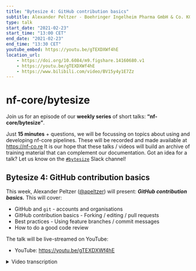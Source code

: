 ```yaml
---
title: "Bytesize 4: GitHub contribution basics"
subtitle: Alexander Peltzer - Boehringer Ingelheim Pharma GmbH & Co. KG, Germany
type: talk
start_date: "2021-02-23"
start_time: "13:00 CET"
end_date: "2021-02-23"
end_time: "13:30 CET"
youtube_embed: https://youtu.be/gTEXDXWf4hE
location_url:
    - https://doi.org/10.6084/m9.figshare.14160680.v1
    - https://youtu.be/gTEXDXWf4hE
    - https://www.bilibili.com/video/BV15y4y1E7Zz
---
```


# nf-core/bytesize

Join us for an episode of our **weekly series** of short talks: **“nf-core/bytesize”**.

Just **15 minutes** + questions, we will be focussing on topics about using and developing nf-core pipelines.
These will be recorded and made available at <https://nf-co.re>
It is our hope that these talks / videos will build an archive of training material that can complement our documentation. Got an idea for a talk? Let us know on the [`#bytesize`](https://nfcore.slack.com/channels/bytesize) Slack channel!

## Bytesize 4: GitHub contribution basics

This week, Alexander Peltzer ([@apeltzer](http://github.com/apeltzer/)) will present: _**GitHub contribution basics.**_
This will cover:

* GitHub and `git` - accounts and organisations
* GitHub contribution basics - Forking / editing / pull requests
* Best practices - Using feature branches / commit messages
* How to do a good code review

The talk will be live-streamed on YouTube:

* YouTube: <https://youtu.be/gTEXDXWf4hE>

<details markdown="1"><summary>Video transcription</summary>

**Note: This text has been edited to make it more suitable for reading.**

We're going to cover a bit of GitHub contribution basics today, as well as some basic introduction into git for beginners. This won't cover everything, so it's targeted towards beginners in that sense, but there are most likely parts that we cannot cover today because of the limited time that we have.

So we're going to start with the basics of Git, then cover a bit of how we can actively contribute to nf-core in Github, go over to some best practices and finally learn how we can contribute and collaborate productively because this is something that most beginners struggle with a bit. We will cover code review, do's and don'ts while reviewing code, and what should ideally be done while reviewing.

Let’s start by understanding git. [Git](https://git-scm.com/docs) is a free and open source version control system that most people know at least to some extent. It's quite powerful, so even long time users that have dealt with it for years still seem to learn new things. There are some very advanced features in Git that can help organize code or documentation in a version controlled manner very efficiently. The basic features are actually not too complicated to use and there are also graphical user-interfaces that help people set up git in general if they want to finally adopt it. There are also a lot of [how-to's and introductions for beginners](https://training.github.com/) available on Github to cover most of the cases and also explain things. You could also just use google for a query to learn more about Git.  

A few things that are common nomenclature in Git are commits and repositories (or short repos). So if you're talking with people in nf-core, they might refer to things like a repo; just to point you towards one, so a repository is basically a project where your code is stored. An example would be the [nf-core/rnaseq](https://github.com/nf-core/rnaseq) repository that hosts all the code for the RNA pipeline. We have many of these repositories or repos. For example each of the pipelines has a separate one, but we also have repositories that host code for our web page, some documentation or some test data sets so this is something that is a repository. A commit is a package of changes that are actually applied to a repository. A set of logical edits that are chunked together and can be committed to my repository so that they can be within this version control system.

The git tree of a repository can have branches so my repository might have different separate branches, which is kind of a way to organise code in the repository, so people can have a look at that later.

This slide shows some of the basic git commands. We have `git clone` which means downloader; `git add`, which means stage changes that I have already made, like adding a new file for example; ready to commit; `git commit` is actually then adding this to the yeah more or less adding this to the repository with a comment. So I can actually comment on that, I can say I’ve added this file which would be quite a nice commit, write a message because that means that people know what I’ve done through this comment. Then I can also `git push`, which means I can push these changes to the repository. If somebody else made some changes in the web for example on a repository that I actually want to integrate with my local copy of of the repository I can do a `git pull`, which will pull these from there. There is also some additional vocabulary here that people would like to probably see a bit about; “PR” means pull request and fork means a derivative copy, so I can fork a repository that is present on Github and make a copy for my own that I can work on independently, I could continue development on that and never return to the original repository. That happens, people abandon projects quite frequently, but I could also use that to develop my own type of feature - let's say mapping methods, changes to a pipeline or something like that and send them back to the main repository via a pull request. [4:27](https://youtu.be/gTEXDXWf4hE?list=PL3xpfTVZLcNiSvvPWORbO32S1WDJqKp1e&t=265)

All of this sounds a bit more complicated than it actually is, so basically it is something that one learns most easily by doing. Most people get along with just these five commands, but there's very excellent tutorials, even interactive ones where you can actually train, and try out more complicated things if you want. Of course we use branches quite efficiently, so we have typically at least three branches per repository per pipeline in this case so we have a dev branch, this is where all the development code is and all the pull requests usually end up.

We have a master branch, this contains the stable releases only. This is what max flow typically pulls if you run a pipeline. We have a template branch template that keeps template functionality that we develop in the nf-core tools. In sync uses a special sync approach that we've been developing in the team using the nf-core bot approach. [6:43](https://youtu.be/gTEXDXWf4hE?list=PL3xpfTVZLcNiSvvPWORbO32S1WDJqKp1e&t=403)

The next point in this talk is Github. So Github is as you might know from the name is a hub for hosting git repositories, so it is a cloud-based git repository hosting service. Some users refer to it as a social network for developers. You can share and collaborate on code, you can interact on or with code and also add documentation, plus a lot of other things that i won't cover today. The basic functionality is very accessible and easy to work with. The basic account of github is free, a pro account is free if you're an academic user or working for some academic licensing. The basic stuff is easy to learn, but the advanced stuff like continuous integration services and integration of slack and other plugins has a steeper learning curve. This will be partially covered in an upcoming bytesize talk.

For a basic overview on what github looks like, log on!

Here’s my login now so you'll see some recent activity in the middle, you see some recommendations like repositories that you might be interested in, notifications etc. It's quite quite easy to understand; you can even search for things - repositories, or create new ones. So it's not that difficult to actually get into, again, the account is free even if you're just using a basic github account. Most of the functionality is available only if you're logged in so you definitely need an account. The differentiation that is kind of crucial and some beginners seem to have issues with differentiating between personal and organisational accounts. apelzer is my personal account, and our organisational account is nf-core, which hosts all of the code for the nf core organization. Multiple people with the individual accounts can however, contribute to that organization and that's exactly how we structured that in the past to keep code that is developed within the scope of nf-core within nf-core and not within private accounts of individuals. [8:26](https://youtu.be/gTEXDXWf4hE?list=PL3xpfTVZLcNiSvvPWORbO32S1WDJqKp1e&t=506)

Personal and organisational accounts can however have many repositories within them so one is not limited to just having either one of them, it is possible to have multiple within each of these type of accounts.

If you visit the nf-core organisation on github, you will see that we have 61 repositories with around 250 people, five teams, a couple of projects, some repositories - type here on find a repository and you'll see that whatever you typed in will hopefully be found. [10:03](https://youtu.be/gTEXDXWf4hE?list=PL3xpfTVZLcNiSvvPWORbO32S1WDJqKp1e&t=603)

The basics of how you can actually contribute actively on Github is following this example workflow that I found on the web, which is called fork and brunch tutorial. It is based on a tutorial that someone else actually made, so I'm sharing in a link here and all the credits actually go to that person whose efforts those are. This Github contribution basic that assumes that you have a Github account and that you're a member of the nf-core organization. Otherwise certain steps of what I'm going to display now are not working well. So this Github contribution basics basically starts with forking a repository, so imagine you want to contribute to an existing pipeline example Sarek or Eager. Then you first have to start by making a copy of that repository,  a copy which makes it possible to later on also add some pull requests. That can be done using a so-called fork, which is then basically you can go on the web page of the particular pipeline that you're interested in, and on the top right you will see that nice little fork button here. You click on it and then you have to specify where to fork this repository. So what people usually do is they don't fork it to other organization accounts that you might have access to but they actually forget to their own private accounts. [10:42](https://youtu.be/gTEXDXWf4hE?list=PL3xpfTVZLcNiSvvPWORbO32S1WDJqKp1e&t=643)

I selected myself, then things are running for a couple of seconds and then you will see that there is a link to the copy made, which is also listed in the main repository here as a fork of the original repository in nf-core you can actually start working on. [11:08](https://youtu.be/gTEXDXWf4hE?list=PL3xpfTVZLcNiSvvPWORbO32S1WDJqKp1e&t=668)

So after we made that fork, we can make a local clone of that to work on this pipeline so we have two versions of the repository, the nf-core one and our own and now we can work on adding bits here and there. So the first step we will have to do then is remember the basic Git introduction. We have to clone it, download it to our local machine. So what I do here is hit clone and I type the url; it takes a couple of seconds depending on the pipeline size and then you hopefully have a local copy of that pipeline available. That of course also requires an installed Git version after that I can just use an editor or whatever other tool I have at hand, and change some stuff in the code and simply follow this approach after adding these local changes. So I'm making local changes, then we add the changed files for example if I added a new let's say a document or a text file or an image or something like that then I can simply add that to the repository by using Git art.
I commit these changes with a nice little comment message. So for example if I add some images I should probably have some nice comment message talking about like I've added images that are used for documentation;  that would be a message where people later also would be able to understand okay what has been done in this specific comment in the past. And then I push these changes to my repository so that I just do a git push and this will actually copy the changes back to my own repository which is on Github. [12:22](https://youtu.be/gTEXDXWf4hE?list=PL3xpfTVZLcNiSvvPWORbO32S1WDJqKp1e&t=742)

The good thing about that is I can do as many of these steps as I want to, add as many changes as I want to in individual steps. The typical approach would now be how do I make the upstream project in nf-core aware that there are changes. How can I actually contribute that back to the main repository, to the main project itself? This works typically in nf-core via a pull request so I have to open a pull request, then the open pull request will undergo code review and someone will then hopefully merge my changes into the main repository so that my code or documentation or whatever I did to the main repository will actually end up on nf-core. After forking, editing, commenting and pushing the changes to our fork, we can now open a pull request (PR) that's also some vocabulary that people often don't understand in the beginning.

So we go to nf-core/test pipeline. In this case we click on pull request, and then we can simply open this nice little interface, click here compare across forks because otherwise our fork won't be coming up here. We have to always open pull requests against the dev branch, so that's something that you have to be aware of, otherwise you will get a notification by our internal checking-script on Github that will tell you that you will incorrectly open the pull request against the master branch. Then you can basically just click here on create pull requests that typically also opens up a little text editor where you can actually describe what you did in your pull-request and then people will be able to review what you did. And that's part of what we do, of course to ensure that no breaking changes that nothings is actually implemented in one of the nf core repositories without proper review by at least a couple of people. [15:02](https://youtu.be/gTEXDXWf4hE?list=PL3xpfTVZLcNiSvvPWORbO32S1WDJqKp1e&t=902)

A good best practice about keeping these branches apart from each other is that you should only have one conceptual change per branch.  So if you add a new feature for example because you found the pipeline to be very nice or working for your stuff, but you found a bug, for example some output metrics are not the way you want them, then the first approach would be to discuss this within the core people in the slack channel. Or make an issue on github. After they agree, okay this is something that someone could contribute to, then you can actually work on this in your separate branch but only work on this in your branch in your repository. Don't work on multiple things in one branch because that makes the review process extremely difficult. Reviews typically take time, so for example if people have a look at your code, they will first have to understand what you did there. They will have comments probably which means that you have to edit your code, add changes, and also it allows other people to also work on multiple features simultaneously to you. So especially for the bigger pipelines we typically have multiple branches, multiple pull requests open, and people working on separate things, so for example a new mapping method might be worked on, somebody else might be fixing a bug in some other step of the pipeline. So if you have that all in one branch that's actually problematic, and you don't want to see that happening especially for bug fixed branches. These can be very tiny, so for example if I just have a type of the documentation that is typically one-line that I changed, plus a typo in the change log that I fixed, that's it, doesn't have to be much more than that!

So to summarize, small is good, the less complex, the better for the reviewers which means that you also get feedback much quicker. It's a good idea to keep them small.

Another best practice in code review, I should start with first talking about code reviews in general. So what we do, and of course whenever somebody opens a pull request, then we check this code against the rules that the nf-core has specified. So for example whether they are in the same code style that the markdown documentation is in line with. What we typically adhere to, is that the Nextflow code is written in a way not known to produce any bugs that we are aware of. The general rule is and you can also check that in the guidelines that I just spoke about.

Pull requests to the dev branch, so to the experimental code, requires one review by someone in the nf-core community, whereas the pull requests to the master branch actually require two independent reviewers. That's something a lot of people struggle with, they don't know about these rules, although these are I think written down somewhere, hidden deep within these guidelines actually. There are also some nice how-tos on how code can be reviewed effectively. [19:30](https://youtu.be/gTEXDXWf4hE?list=PL3xpfTVZLcNiSvvPWORbO32S1WDJqKp1e&t=1115)

An example that I've found particularly helpful is actually listed on the [slides](https://doi.org/10.6084/m9.figshare.14160680.v1). It's free, and most of the rules that are written in there are actually also applied in the same way here in nf core when we do a code reviews. [19:34](https://youtu.be/gTEXDXWf4hE?list=PL3xpfTVZLcNiSvvPWORbO32S1WDJqKp1e&t=1174)

One of the important steps in code review is that you should read things quite carefully, so for example, a lot of people write code at night, and are very happy if people catch typos and things like that. So you need to carefully read documentation, and it's very good to use certain features in Github. [20:01](https://youtu.be/gTEXDXWf4hE?list=PL3xpfTVZLcNiSvvPWORbO32S1WDJqKp1e&t=1201)

So for example, there is a new feature; whenever there's a pull request open you can click on files changed and you can go through the files that have been changed in that pull request and click on insert a suggestion. [20:11](https://youtu.be/gTEXDXWf4hE?list=PL3xpfTVZLcNiSvvPWORbO32S1WDJqKp1e&t=1211)

Whenever you click on the line of the code that would then open a text box, they can actually suggest a change that would make it possible later on for the person who opened the pull request to just click on accept that change. [20:17](https://youtu.be/gTEXDXWf4hE?list=PL3xpfTVZLcNiSvvPWORbO32S1WDJqKp1e&t=1217)

For example for this type here it would be very easy to just type here it would be very easy to just such a suggestion fixing, and people don't have to write their own code again or go back to the editor because they can just click on this in the github interface and amend things. [20:46](https://youtu.be/gTEXDXWf4hE?list=PL3xpfTVZLcNiSvvPWORbO32S1WDJqKp1e&t=1246)

Another good idea for effective code review is to describe the motivation and the purpose of the requested changes. For example if you have an idea or you find something particularly interesting, say you updated a mapper in an alignment pipeline, but the other person who opened the pull request might not know about then it would be a good idea to write that down in your code review and tell them about it. That's just one example but there are multiple others so you should always describe why you’re actually giving the feedback you are.

It is a good idea to have a look at the tests, so for example we run certain linting tests which are checking the code for certain code structure and checks for markdown documentation as you see here. [21:45](https://youtu.be/gTEXDXWf4hE?list=PL3xpfTVZLcNiSvvPWORbO32S1WDJqKp1e&t=1303)

So probably in the pull request that I opened yesterday, there is a is a failure in the markdown so the checks that we have in place actually failed, so you could check and click here on details and then find out what what's what's going on. [22:03](https://youtu.be/gTEXDXWf4hE?list=PL3xpfTVZLcNiSvvPWORbO32S1WDJqKp1e&t=1323)

If you start a code review, or if you open a pull request, you can actually ask for code reviews. Github offers a nice feature on the right side where you can actually select who should review that pull request. Sometimes Github makes even suggestions, so suggested reviews are actually pre-selected by Github. That is typically done based on who contributed to that repository in the past, which is in many cases a good idea but not always the perfect idea because some people also are inactive now or might not actually have the time to work on that. So if you for example, you select one of the main developers on that pipeline as a review, but nothing happens for two days. There's also the possibility to ask in the request review channel on Slack, where you can indicate the pull request you just opened, and request another review.

It is also a good idea to ask people with expertise on their pipelines. For example, if you have a code that a couple of people on this direct pipeline would have expertise of, it might be a good idea to also ask them to review it because they might be able to evaluate it better. However,  it's always important to also give beginners a chance too. Everyone in the nf-core community can review. It's just a good idea to jointly do that with somebody with experience of the particular pipeline, so it should maybe be a co-review in the beginning until people feel confident that they can actually understand the full pipeline.

There's a sweet spot, having two to three reviewers or maybe four is fine, but if you have more than five reviewers, it can get very crowded and very messy because there can be different opinions on certain topics as well. You might end up having a really hard time actually appending all the changes that the reviewers have relayed back to you. So start with two to three and if nothing happens, you can add more.

A more general thing that I think also applies to the nf-core community, is to show respect and be nice to people. There might be people who have very little time to work on your review, so try to try to be nice. This also applies to beginners. Also apply some common sense when connecting with people doing both reviewing and coding. Honestly I also have to say don't do a German _gefälligkeitsgutachten_, which means you should never do a review if you're not entirely sure you can cover the entire code piece or if you don't have the time to work on it.

It's a good idea to either do it properly or just leave it be. I have to live up to that standard as well myself in some cases.

I also wanted to point out our [code of conduct](https://nf-co.re/code_of_conduct), which also applies to the entire process.











